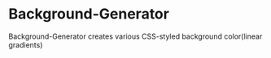 # Background-Generator
Background-Generator creates various CSS-styled background color(linear gradients)
